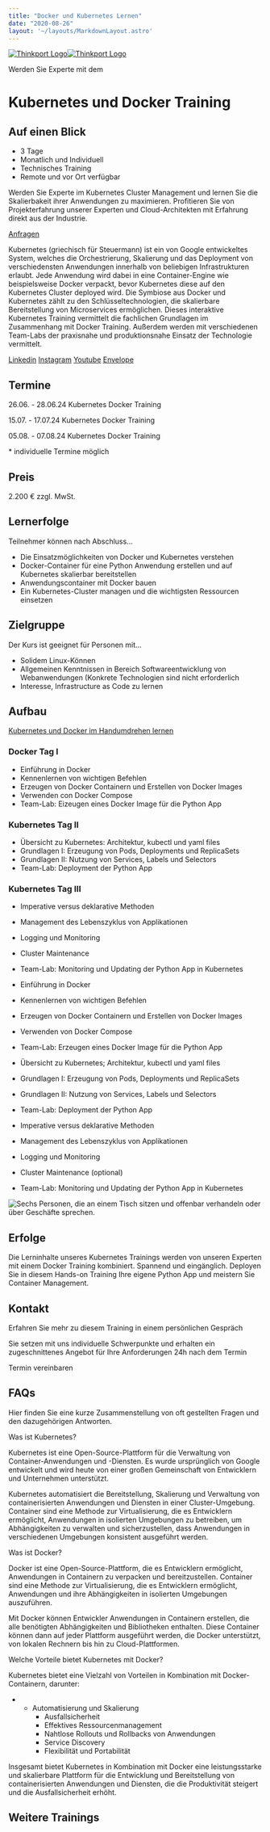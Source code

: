 ```yaml
---
title: "Docker und Kubernetes Lernen"
date: "2020-08-26"
layout: '~/layouts/MarkdownLayout.astro'
---
```


 [![Thinkport Logo](images/Logo_horizontral_new-q79kisryfbimg521qvcamhuu9zgajwl52ie1tm6q0s.png "Logo Bright Colours")](https://thinkport.digital)[![Thinkport Logo](images/Logo_horizontral_new-q79kisryfbimg521qvcamhuu9zgajwl52ie1tm6q0s.png "Logo Bright Colours")](https://thinkport.digital)

Werden Sie Experte mit dem

# Kubernetes und Docker Training

## Auf einen Blick

* 3 Tage
* Monatlich und Individuell
* Technisches Training
* Remote und vor Ort verfügbar

Werden Sie Experte im Kubernetes Cluster Management und lernen Sie die Skalierbakeit ihrer Anwendungen zu maximieren. Profitieren Sie von Projekterfahrung unserer Experten und Cloud-Architekten mit Erfahrung direkt aus der Industrie.

[Anfragen](#sec1)

Kubernetes (griechisch für Steuermann) ist ein von Google entwickeltes System, welches die Orchestrierung, Skalierung und das Deployment von verschiedensten Anwendungen innerhalb von beliebigen Infrastrukturen erlaubt. Jede Anwendung wird dabei in eine Container-Engine wie beispielsweise Docker verpackt, bevor Kubernetes diese auf den Kubernetes Cluster deployed wird. Die Symbiose aus Docker und Kubernetes zählt zu den Schlüsseltechnologien, die skalierbare Bereitstellung von Microservices ermöglichen. Dieses interaktive Kubernetes Training vermittelt die fachlichen Grundlagen im Zusammenhang mit Docker Training. Außerdem werden mit verschiedenen Team-Labs der praxisnahe und produktionsnahe Einsatz der Technologie vermittelt.

[](#linksection)[Linkedin](https://www.linkedin.com/company/11759873) [Instagram](https://www.instagram.com/thinkport/) [Youtube](https://www.youtube.com/channel/UCnke3WYRT6bxuMK2t4jw2qQ) [Envelope](mailto:tdrechsel@thinkport.digital)

## Termine

26.06. - 28.06.24 Kubernetes Docker Training

15.07. - 17.07.24 Kubernetes Docker Training

05.08. - 07.08.24 Kubernetes Docker Training

\* individuelle Termine möglich

## Preis

2.200 € zzgl. MwSt.  

## Lernerfolge

Teilnehmer können nach Abschluss...

* Die Einsatzmöglichkeiten von Docker und Kubernetes verstehen
* Docker-Container für eine Python Anwendung erstellen und auf Kubernetes skalierbar bereitstellen
* Anwendungscontainer mit Docker bauen
* Ein Kubernetes-Cluster managen und die wichtigsten Ressourcen einsetzen

## Zielgruppe

Der Kurs ist geeignet für Personen mit...

* Solidem Linux-Können
* Allgemeinen Kenntnissen in Bereich Softwareentwicklung von Webanwendungen (Konkrete Technologien sind nicht erforderlich
* Interesse, Infrastructure as Code zu lernen

## Aufbau

[Kubernetes und Docker im Handumdrehen lernen](https://www.hashicorp.com/)

### Docker Tag I

* Einführung in Docker
* Kennenlernen von wichtigen Befehlen
* Erzeugen von Docker Containern und Erstellen von Docker Images
* Verwenden con Docker Compose
* Team-Lab: Eizeugen eines Docker Image für die Python App

### Kubernetes Tag II

* Übersicht zu Kubernetes: Architektur, kubectl und yaml files
* Grundlagen I: Erzeugung von Pods, Deployments und ReplicaSets
* Grundlagen II: Nutzung von Services, Labels und Selectors
* Team-Lab: Deployment der Python App

### Kubernetes Tag III

* Imperative versus deklarative Methoden
* Management des Lebenszyklus von Applikationen
* Logging und Monitoring
* Cluster Maintenance
* Team-Lab: Monitoring und Updating der Python App in Kubernetes

* Einführung in Docker
* Kennenlernen von wichtigen Befehlen
* Erzeugen von Docker Containern und Erstellen von Docker Images
* Verwenden von Docker Compose
* Team-Lab: Erzeugen eines Docker Image für die Python App

* Übersicht zu Kubernetes; Architektur, kubectl und yaml files
* Grundlagen I: Erzeugung von Pods, Deployments und ReplicaSets
* Grundlagen II: Nutzung von Services, Labels und Selectors
* Team-Lab: Deployment der Python App

* Imperative versus deklarative Methoden
* Management des Lebenszyklus von Applikationen
* Logging und Monitoring
* Cluster Maintenance (optional)
* Team-Lab: Monitoring und Updating der Python App in Kubernetes

![Sechs Personen, die an einem Tisch sitzen und offenbar verhandeln oder über Geschäfte sprechen.](images/DSC01530-1024x683.jpg)

## Erfolge

Die Lerninhalte unseres Kubernetes Trainings werden von unseren Experten mit einem Docker Training kombiniert. Spannend und eingänglich. Deployen Sie in diesem Hands-on Training Ihre eigene Python App und meistern Sie Container Management.

## Kontakt

Erfahren Sie mehr zu diesem Training in einem persönlichen Gespräch

Sie setzen mit uns individuelle Schwerpunkte und erhalten ein zugeschnittenes Angebot für Ihre Anforderungen 24h nach dem Termin

 Termin vereinbaren

## FAQs

Hier finden Sie eine kurze Zusammenstellung von oft gestellten Fragen und den dazugehörigen Antworten.

Was ist Kubernetes?

Kubernetes ist eine Open-Source-Plattform für die Verwaltung von Container-Anwendungen und -Diensten. Es wurde ursprünglich von Google entwickelt und wird heute von einer großen Gemeinschaft von Entwicklern und Unternehmen unterstützt.

Kubernetes automatisiert die Bereitstellung, Skalierung und Verwaltung von containerisierten Anwendungen und Diensten in einer Cluster-Umgebung. Container sind eine Methode zur Virtualisierung, die es Entwicklern ermöglicht, Anwendungen in isolierten Umgebungen zu betreiben, um Abhängigkeiten zu verwalten und sicherzustellen, dass Anwendungen in verschiedenen Umgebungen konsistent ausgeführt werden.

Was ist Docker?

Docker ist eine Open-Source-Plattform, die es Entwicklern ermöglicht, Anwendungen in Containern zu verpacken und bereitzustellen. Container sind eine Methode zur Virtualisierung, die es Entwicklern ermöglicht, Anwendungen und ihre Abhängigkeiten in isolierten Umgebungen auszuführen.

Mit Docker können Entwickler Anwendungen in Containern erstellen, die alle benötigten Abhängigkeiten und Bibliotheken enthalten. Diese Container können dann auf jeder Plattform ausgeführt werden, die Docker unterstützt, von lokalen Rechnern bis hin zu Cloud-Plattformen.

Welche Vorteile bietet Kubernetes mit Docker?

Kubernetes bietet eine Vielzahl von Vorteilen in Kombination mit Docker-Containern, darunter:

* - Automatisierung und Skalierung
    - Ausfallsicherheit
    - Effektives Ressourcenmanagement
    - Nahtlose Rollouts und Rollbacks von Anwendungen 
    - Service Discovery
    - Flexibilität und Portabilität

Insgesamt bietet Kubernetes in Kombination mit Docker eine leistungsstarke und skalierbare Plattform für die Entwicklung und Bereitstellung von containerisierten Anwendungen und Diensten, die die Produktivität steigert und die Ausfallsicherheit erhöht.

## Weitere Trainings
